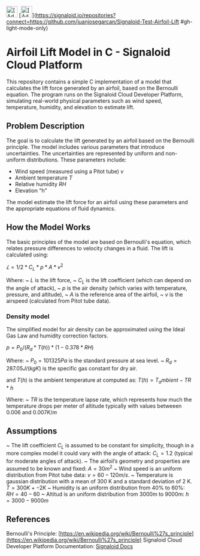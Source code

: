 [<img src="https://assets.signaloid.io/add-to-signaloid-cloud-logo-dark-v6.png#gh-dark-mode-only" alt="[Add to signaloid.io]" height="30">](https://signaloid.io/repositories?connect=https://github.com/juanjosegarcan/Signaloid-Test-Airfoil-Lift#gh-dark-mode-only)
[<img src="https://assets.signaloid.io/add-to-signaloid-cloud-logo-light-v6.png#gh-light-mode-only" alt="[Add to signaloid.io]" height="30">](https://signaloid.io/repositories?connect=https://github.com/juanjosegarcan/Signaloid-Test-Airfoil-Lift
#gh-light-mode-only)

# Airfoil Lift Model in C - Signaloid Cloud Platform
This repository contains a simple C implementation of a model that calculates the lift force generated by an airfoil, based on the Bernoulli equation. The program runs on the Signaloid Cloud Developer Platform, simulating real-world physical parameters such as wind speed, temperature, humidity, and elevation to estimate lift.

## Problem Description
The goal is to calculate the lift generated by an airfoil based on the Bernoulli principle. The model includes various parameters that introduce uncertainties. The uncertainties are represented by uniform and non-uniform distributions. These parameters include:

- Wind speed (measured using a Pitot tube) $v$
- Ambient temperature $T$
- Relative humidity $RH$
- Elevation "h"

The model estimate the lift force for an airfoil using these parameters and the appropriate equations of fluid dynamics.

## How the Model Works
The basic principles of the model are based on Bernoulli's equation, which relates pressure differences to velocity changes in a fluid. The lift is calculated using:

$𝐿 = 1/2 * C_{L}*p*A*v^2$

Where:
~ $L$ is the lift force,
~ $C_{L}$ is the lift coefficient (which can depend on the angle of attack),
~ $p$ is the air density (which varies with temperature, pressure, and altitude),
~ $A$ is the reference area of the airfoil,
~ $v$ is the airspeed (calculated from Pitot tube data).

### Density model 
The simplified model for air density can be approximated using the Ideal Gas Law and humidity correction factors. 

$p = P_0 / (R_d * T(h)) * (1-0.378 * RH)$

Where: 
~ $P_0=101325 Pa$ is the standard pressure at sea level.
~ $R_d = 287.05 J/(kgK)$ is the specific gas constant for dry air.

and $T(h)$ is the ambient temperature at computed as:
$T(h) = T_ambient - TR * h$

Where: 
~ $TR$ is the temperature lapse rate, which represents how much the temperature drops per meter of altitude typically with values betweeen 0.006 and $0.007 K/m$


## Assumptions
~ The lift coefficient $C_{L}$ is assumed to be constant for simplicity, though in a more complex model it could vary with the angle of attack: $C_{L} = 1.2$ (typical for moderate angles of attack).
~ The airfoil’s geometry and properties are assumed to be known and fixed: $A = 30 m^2$
~ Wind speed is an uniform distribution from Pitot tube data: $v =  60 - 120 m/s$.
~ Temperature is gaussian distribution with a mean of 300 K and a standard deviation of 2 K. $T = 300K +- 2K$
~ Humidity is an uniform distribution from 40% to 60%: $RH = 40 - 60 %$
~ Altitud is an uniform distribution from 3000m to 9000m: $h = 3000 - 9000 m$  


## References
Bernoulli's Principle: [https://en.wikipedia.org/wiki/Bernoulli%27s_principle](https://en.wikipedia.org/wiki/Bernoulli%27s_principle)
Signaloid Cloud Developer Platform Documentation: [Signaloid Docs](https://docs.signaloid.io/)
